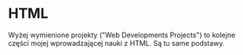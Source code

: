 # HTML

Wyżej wymienione projekty ("Web Developments Projects") to kolejne części mojej wprowadzającej nauki z HTML. Są tu same podstawy.
